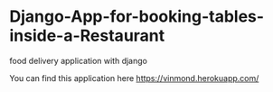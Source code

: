 # Django-App-for-booking-tables-inside-a-Restaurant
food delivery application with django

You can find this application here   https://vinmond.herokuapp.com/
